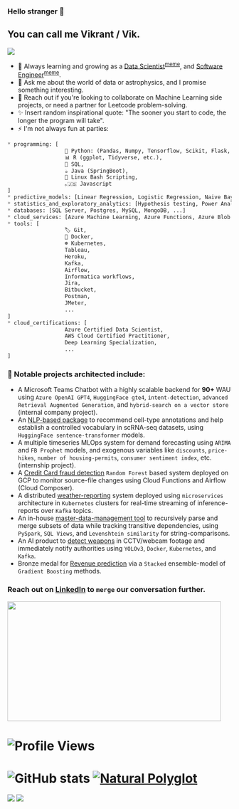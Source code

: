 ### Hello stranger 👋

<h2>You can call me Vikrant / Vik.</h2>


<img src="https://www.theclickreader.com/wp-content/uploads/2021/09/ezw21iggyhr61.jpg">

- 🌱 Always learning and growing as a [Data Scientist](https://github.com/vikrantdeshpande09876/Credit_Card_Fraud_Detection)<sup><a href="https://i.pinimg.com/originals/31/9c/01/319c01608b5b7d0d9b6b875f39ae6938.jpg">meme</a></sup>, and [Software Engineer](https://github.com/airavata-courses/scapsulators)<sup><a href="https://i.chzbgr.com/full/9340630784/h357E9FA4/text-when-you-write-10-lines-of-code-without-searching-on-google-itaint-much-but-its-honest-work">meme</a></sup>.
- 💬 Ask me about the world of data or astrophysics, and I promise something interesting.
- 👯 Reach out if you're looking to collaborate on Machine Learning side projects, or need a partner for Leetcode problem-solving.
- ✨ Insert random inspirational quote: "The sooner you start to code, the longer the program will take".
- ⚡ I'm not always fun at parties:

```python
* programming: [
                  🐍 Python: (Pandas, Numpy, Tensorflow, Scikit, Flask, PySpark, Airflow, BeautifulSoup, etc.),
                  📊 R (ggplot, Tidyverse, etc.),
                  🧮 SQL,
                  ☕ Java (SpringBoot),
                  🐧 Linux Bash Scripting,
                  ｡🇯‌🇸‌ Javascript
]
* predictive_models: [Linear Regression, Logistic Regression, Naive Bayes, SVM, Decision Trees, Random Forest, Gaussian Mixture Models, K-Means, Gradient Boosted models, Convolutional Neural Networks, LSTM, Transformers, ...]
* statistics_and_exploratory_analytics: [Hypothesis testing, Power Analyses, Mixed-effect modeling & regression analyses, A/B Testing, ANOVA, ...]
* databases: [SQL Server, Postgres, MySQL, MongoDB, ...]
* cloud_services: [Azure Machine Learning, Azure Functions, Azure Blob Storage, GCP Cloud Functions, Google Cloud Composer, Google Cloud Storage, AWS S3, RDS, Sagemaker, ...]
* tools: [
                  🏷️ Git,
                  🐳 Docker,
                  ☸️ Kubernetes,
                  Tableau,
                  Heroku,
                  Kafka,
                  Airflow,
                  Informatica workflows,
                  Jira,
                  Bitbucket,
                  Postman,
                  JMeter,
                  ...
]
* cloud_certifications: [
                  Azure Certified Data Scientist,
                  AWS Cloud Certified Practitioner,
                  Deep Learning Specialization,
                  ...
]
```

### 🔭 Notable projects architected include:

* A Microsoft Teams Chatbot with a highly scalable backend for **90+** WAU using `Azure OpenAI GPT4`, `HuggingFace gte4`, `intent-detection`, `advanced Retrieval Augmented Generation`, and `hybrid-search on a vector store` (internal company project).
* An [NLP-based package](https://github.com/hubmapconsortium/asctb-ct-label-mapper) to recommend cell-type annotations and help establish a controlled vocabulary in scRNA-seq datasets, using `HuggingFace sentence-transformer` models.
* A multiple timeseries MLOps system for demand forecasting using `ARIMA` and `FB Prophet` models, and exogenous variables like `discounts`, `price-hikes`, `number of housing-permits`, `consumer sentiment index`, etc. (internship project).
* A [Credit Card fraud detection](https://github.com/vikrantdeshpande09876/Credit_Card_Fraud_Detection) `Random Forest` based system deployed on GCP to monitor source-file changes using Cloud Functions and Airflow (Cloud Composer).
* A distributed [weather-reporting](https://github.com/airavata-courses/scapsulators) system deployed using `microservices` architecture in `Kubernetes` clusters for real-time streaming of inference-reports over `Kafka` topics.
* An in-house [master-data-management tool](https://github.com/vikrantdeshpande09876/Masterize_Hospital_Entities) to recursively parse and merge subsets of data while tracking transitive dependencies, using `PySpark`, `SQL Views`, and `Levenshtein similarity` for string-comparisons.
* An AI product to [detect weapons](https://github.com/vikrantdeshpande09876/Weapons-Detector-WUPHF) in CCTV/webcam footage and immediately notify authorities using `YOLOv3`, `Docker`, `Kubernetes`, and `Kafka`.
* Bronze medal for [Revenue prediction](https://www.kaggle.com/vikrantdeshpande098/gstore-cust-revenue-prediction) via a `Stacked` ensemble-model of `Gradient Boosting` methods.


### Reach out on [LinkedIn](https://www.linkedin.com/in/vikrant-deshpande/) to `merge` our conversation further.

<img src="https://c.tenor.com/q9mxm8_8lG4AAAAd/git-merge-git.gif" width="480" height="269"></img>

# ![Profile Views](https://komarev.com/ghpvc/?username=vikrantdeshpande09876)

# ![GitHub stats](https://github-readme-stats.vercel.app/api?username=vikrantdeshpande09876&show_icons=true&theme=dark) [![Natural Polyglot](https://github-readme-stats.vercel.app/api/top-langs/?username=vikrantdeshpande09876&layout=compact&theme=dark)](https://github.com/anuraghazra/github-readme-stats)

[<img src="https://img.shields.io/badge/LinkedIn-0077B5?style=for-the-badge&logo=linkedin&logoColor=white" />](https://www.linkedin.com/in/vikrant-deshpande/) [<img src="https://img.shields.io/badge/GitHub-100000?style=for-the-badge&logo=github&logoColor=white" />](https://github.com/vikrantdeshpande09876/)
